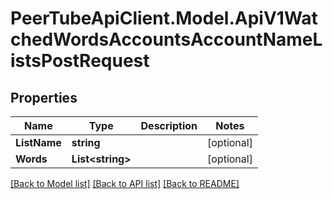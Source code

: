 # PeerTubeApiClient.Model.ApiV1WatchedWordsAccountsAccountNameListsPostRequest

## Properties

Name | Type | Description | Notes
------------ | ------------- | ------------- | -------------
**ListName** | **string** |  | [optional] 
**Words** | **List&lt;string&gt;** |  | [optional] 

[[Back to Model list]](../README.md#documentation-for-models) [[Back to API list]](../README.md#documentation-for-api-endpoints) [[Back to README]](../README.md)

